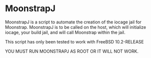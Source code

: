 # MoonstrapJ
MoonstrapJ is a script to automate the creation of the iocage jail for Moonstrap.
MoonstrapJ is to be called on the host, which will initialize iocage, your build jail, and 
will call Moonstrap within the jail.

This script has only been tested to work with FreeBSD 10.2-RELEASE

YOU MUST RUN MOONSTRAPJ AS ROOT OR IT WILL NOT WORK.
